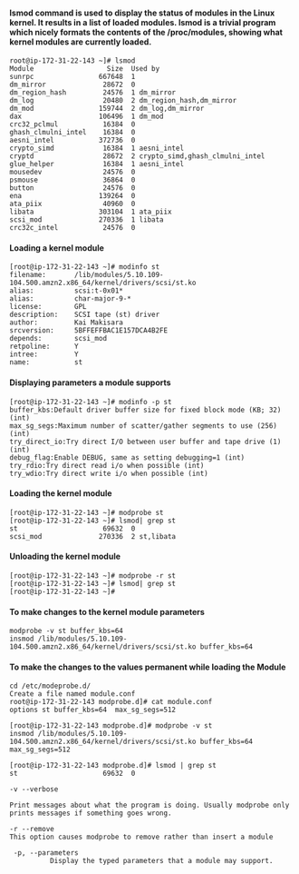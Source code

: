 #### lsmod command is used to display the status of modules in the Linux kernel. It results in a list of loaded modules. lsmod is a trivial program which nicely formats the contents of the /proc/modules, showing what kernel modules are currently loaded.

```
root@ip-172-31-22-143 ~]# lsmod
Module                  Size  Used by
sunrpc                667648  1
dm_mirror              28672  0
dm_region_hash         24576  1 dm_mirror
dm_log                 20480  2 dm_region_hash,dm_mirror
dm_mod                159744  2 dm_log,dm_mirror
dax                   106496  1 dm_mod
crc32_pclmul           16384  0
ghash_clmulni_intel    16384  0
aesni_intel           372736  0
crypto_simd            16384  1 aesni_intel
cryptd                 28672  2 crypto_simd,ghash_clmulni_intel
glue_helper            16384  1 aesni_intel
mousedev               24576  0
psmouse                36864  0
button                 24576  0
ena                   139264  0
ata_piix               40960  0
libata                303104  1 ata_piix
scsi_mod              270336  1 libata
crc32c_intel           24576  0
```

#### Loading a kernel module

```
[root@ip-172-31-22-143 ~]# modinfo st
filename:       /lib/modules/5.10.109-104.500.amzn2.x86_64/kernel/drivers/scsi/st.ko
alias:          scsi:t-0x01*
alias:          char-major-9-*
license:        GPL
description:    SCSI tape (st) driver
author:         Kai Makisara
srcversion:     5BFFEFFBAC1E157DCA4B2FE
depends:        scsi_mod
retpoline:      Y
intree:         Y
name:           st
```


#### Displaying parameters a module supports 

```
[root@ip-172-31-22-143 ~]# modinfo -p st 
buffer_kbs:Default driver buffer size for fixed block mode (KB; 32) (int)
max_sg_segs:Maximum number of scatter/gather segments to use (256) (int)
try_direct_io:Try direct I/O between user buffer and tape drive (1) (int)
debug_flag:Enable DEBUG, same as setting debugging=1 (int)
try_rdio:Try direct read i/o when possible (int)
try_wdio:Try direct write i/o when possible (int)
```


#### Loading the kernel module 

```
[root@ip-172-31-22-143 ~]# modprobe st
[root@ip-172-31-22-143 ~]# lsmod| grep st
st                     69632  0
scsi_mod              270336  2 st,libata
```

#### Unloading the kernel module 

```
[root@ip-172-31-22-143 ~]# modprobe -r st
[root@ip-172-31-22-143 ~]# lsmod| grep st
[root@ip-172-31-22-143 ~]# 
```

#### To make changes to the kernel module parameters

```
modprobe -v st buffer_kbs=64
insmod /lib/modules/5.10.109-104.500.amzn2.x86_64/kernel/drivers/scsi/st.ko buffer_kbs=64
```

#### To make the changes to the values permanent while loading the Module

```
cd /etc/modeprobe.d/
Create a file named module.conf
root@ip-172-31-22-143 modprobe.d]# cat module.conf 
options st buffer_kbs=64  max_sg_segs=512

[root@ip-172-31-22-143 modprobe.d]# modprobe -v st
insmod /lib/modules/5.10.109-104.500.amzn2.x86_64/kernel/drivers/scsi/st.ko buffer_kbs=64  max_sg_segs=512 

[root@ip-172-31-22-143 modprobe.d]# lsmod | grep st
st                     69632  0
```

```
-v --verbose

Print messages about what the program is doing. Usually modprobe only prints messages if something goes wrong.
	
-r --remove
This option causes modprobe to remove rather than insert a module

 -p, --parameters
	      Display the typed parameters that a module may support.

```





